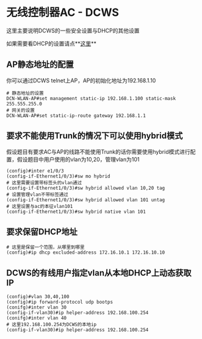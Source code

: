 # 无线控制器AC - DCWS

这里主要说明DCWS的一些安全设置与DHCP的其他设置

如果需要看DHCP的设置请点**[这里](./DHCP_config_note.md)**

## AP静态地址的配置

你可以通过DCWS telnet上AP，AP的初始化地址为192.168.1.10

``` shell
# 静态地址的设置
DCN-WLAN-AP#set management static-ip 192.168.1.100 static-mask 255.555.255.0
# 网关的设置
DCN-WLAN-AP#set static-ip-route gateway 192.168.1.1
```

## 要求不能使用Trunk的情况下可以使用hybrid模式

假设题目有要求AC与AP的线路不能使用Trunk的话你需要使用hybrid模式进行配置，假设题目中用户使用的vlan为10,20，管理vlan为101

``` shell
(config)#inter e1/0/3
(config-if-Ethernet1/0/3)#sw mo hybrid
# 这里需要设置带标签头的vlan通过
(config-if-Ethernet1/0/3)#sw hybrid allowed vlan 10,20 tag
# 设置管理vlan不带标签通过
(config-if-Ethernet1/0/3)#sw hybrid allowed vlan 101 untag
# 这里设置与ac的本征vlan101
(config-if-Ethernet1/0/3)#sw hybrid native vlan 101
```

## 要求保留DHCP地址

``` shell
# 这里是保留一个范围，从哪里到哪里
(config)#ip dhcp excluded-address 172.16.10.1 172.16.10.10
```

## DCWS的有线用户指定vlan从本地DHCP上动态获取IP

``` shell
(config)#vlan 30,40,100
(config)#ip forward-protocol udp bootps
(conifg)#inter vlan 30
(config-if-vlan30)#ip helper-address 192.168.100.254
(conifg)#inter vlan 40
# 这里192.168.100.254为DCWS的本地ip
(config-if-vlan30)#ip helper-address 192.168.100.254
```




